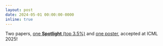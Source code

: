 ```yaml
---
layout: post
date: 2024-05-01 00:00:00-0000
inline: true
---
```


Two papers, [one **Spotlight** (top 3.5%)](https://openreview.net/forum?id=mu7Er7f9NQ) and [one poster](https://openreview.net/forum?id=qESG5HaaoJ), accepted at ICML 2025!
